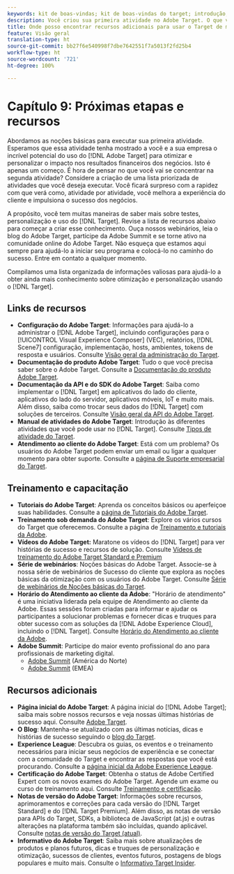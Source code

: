```yaml
---
keywords: kit de boas-vindas; kit de boas-vindas do target; introdução; introdução do
description: Você criou sua primeira atividade no Adobe Target. O que vem a seguir? Use este artigo para encontrar links para recursos adicionais, tutoriais de treinamento e vídeos de instruções.
title: Onde posso encontrar recursos adicionais para usar o Target de maneira mais eficaz?
feature: Visão geral
translation-type: ht
source-git-commit: bb27f6e540998f7dbe7642551f7a5013f2fd25b4
workflow-type: ht
source-wordcount: '721'
ht-degree: 100%

---
```



# Capítulo 9: Próximas etapas e recursos

Abordamos as noções básicas para executar sua primeira atividade. Esperamos que essa atividade tenha mostrado a você e a sua empresa o incrível potencial do uso do [!DNL Adobe Target] para otimizar e personalizar o impacto nos resultados financeiros dos negócios. Isto é apenas um começo. É hora de pensar no que você vai se concentrar na segunda atividade? Considere a criação de uma lista priorizada de atividades que você deseja executar. Você ficará surpreso com a rapidez com que verá como, atividade por atividade, você melhora a experiência do cliente e impulsiona o sucesso dos negócios.

A propósito, você tem muitas maneiras de saber mais sobre testes, personalização e uso do [!DNL Target]. Revise a lista de recursos abaixo para começar a criar esse conhecimento. Ouça nossos webinários, leia o blog do Adobe Target, participe da Adobe Summit e se torne ativo na comunidade online do Adobe Target. Não esqueça que estamos aqui sempre para ajudá-lo a iniciar seu programa e colocá-lo no caminho do sucesso. Entre em contato a qualquer momento.

Compilamos uma lista organizada de informações valiosas para ajudá-lo a obter ainda mais conhecimento sobre otimização e personalização usando o [!DNL Target].

## Links de recursos

* **Configuração do Adobe Target**: Informações para ajudá-lo a administrar o [!DNL Adobe Target], incluindo configurações para o [!UICONTROL Visual Experience Composer] (VEC), relatórios, [!DNL Scene7] configuração, implementação, hosts, ambientes, tokens de resposta e usuários. Consulte [Visão geral da administração do Target](/help/administrating-target/administrating-target.md).
* **Documentação do produto Adobe Target**: Tudo o que você precisa saber sobre o Adobe Target. Consulte a [Documentação do produto Adobe Target](https://experienceleague.adobe.com/docs/target/using/target-home.html?lang=pt-BR).
* **Documentação da API e do SDK do Adobe Target**: Saiba como implementar o [!DNL Target] em aplicativos do lado do cliente, aplicativos do lado do servidor, aplicativos móveis, IoT e muito mais. Além disso, saiba como trocar seus dados do [!DNL Target] com soluções de terceiros. Consulte [Visão geral da API do Adobe Target](/help/api/api-overview.md).
* **Manual de atividades do Adobe Target**: Introdução às diferentes atividades que você pode usar no [!DNL Target]. Consulte [Tipos de atividade do Target](/help/c-activities/target-activities-guide.md).
* **Atendimento ao cliente do Adobe Target**: Está com um problema? Os usuários do Adobe Target podem enviar um email ou ligar a qualquer momento para obter suporte. Consulte a [página de Suporte empresarial do Target](https://helpx.adobe.com/br/contact/enterprise-support.ec.html#target).

## Treinamento e capacitação

* **Tutoriais do Adobe Target**: Aprenda os conceitos básicos ou aperfeiçoe suas habilidades. Consulte a [página de Tutoriais do Adobe Target](https://experienceleague.adobe.com/docs/target-learn/tutorials/overview.html?lang=pt-BR).
* **Treinamento sob demanda do Adobe Target**: Explore os vários cursos do Target que oferecemos. Consulte a página de [Treinamento e tutoriais da Adobe](https://helpx.adobe.com/br/learning.html?promoid=KAUDK).
* **Vídeos do Adobe Target:** Maratone os vídeos do [!DNL Target] para ver histórias de sucesso e recursos de solução. Consulte [Vídeos de treinamento do Adobe Target Standard e Premium](/help/c-intro/target-standard-premium-training-videos.md)
* **Série de webinários**: Noções básicas do Adobe Target. Associe-se à nossa série de webinários de Sucesso do cliente que explora as noções básicas da otimização com os usuários do Adobe Target. Consulte [Série de webinários de Noções básicas do Target](/help/cmp-resources-and-contact-information.md#concept_11902FAC95C64479AABE020557A7EEE4).
* **Horário do Atendimento ao cliente da Adobe**: &quot;Horário de atendimento&quot; é uma iniciativa liderada pela equipe de Atendimento ao cliente da Adobe. Essas sessões foram criadas para informar e ajudar os participantes a solucionar problemas e fornecer dicas e truques para obter sucesso com as soluções da [!DNL Adobe Experience Cloud], incluindo o [!DNL Target]. Consulte [Horário do Atendimento ao cliente da Adobe](/help/cmp-resources-and-contact-information.md#concept_58EA30379D3B48C4848BA2A8C464A5B7).
* **Adobe Summit**: Participe do maior evento profissional do ano para profissionais de marketing digital.
   * [Adobe Summit](https://summit.adobe.com/na/) (América do Norte)
   * [Adobe Summit](http://summit-emea.adobe.com/emea/) (EMEA)

## Recursos adicionais

* **Página inicial do Adobe Target**: A página inicial do [!DNL Adobe Target]; saiba mais sobre nossos recursos e veja nossas últimas histórias de sucesso aqui. Consulte [Adobe Target](https://www.adobe.com/br/marketing/target.html).
* **O Blog**: Mantenha-se atualizado com as últimas notícias, dicas e histórias de sucesso seguindo o [blog do Target](https://blog.adobe.com/en/2020/07/29/adobe-target-announces-enhanced-analytics-measurement-for-ai-powered-testing-and-personalization.html#gs.di9df5).
* **Experience League**: Descubra os guias, os eventos e o treinamento necessários para iniciar seus negócios de experiência e se conectar com a comunidade do Target e encontrar as respostas que você está procurando. Consulte a [página inicial da Adobe Experience League](https://experienceleague.adobe.com/?lang=pt-BR#home).
* **Certificação do Adobe Target**: Obtenha o status de Adobe Certified Expert com os novos exames do Adobe Target. Agende um exame ou curso de treinamento aqui. Consulte [Treinamento e certificação](/help/c-intro/training-and-certification.md).
* **Notas de versão do Adobe Target**: Informações sobre recursos, aprimoramentos e correções para cada versão do [!DNL Target Standard] e do [!DNL Target Premium]. Além disso, as notas de versão para APIs do Target, SDKs, a biblioteca de JavaScript (at.js) e outras alterações na plataforma também são incluídas, quando aplicável. Consulte [notas de versão do Target (atual)](/help/r-release-notes/release-notes.md).
* **Informativo do Adobe Target**: Saiba mais sobre atualizações de produtos e planos futuros, dicas e truques de personalização e otimização, sucessos de clientes, eventos futuros, postagens de blogs populares e muito mais. Consulte o [Informativo Target Insider](/help/r-release-notes/target-insider-newsletter.md).

